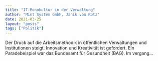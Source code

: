 ```yaml
---
title: "IT-Monokultur in der Verwaltung"
author: "Mint System GmbH, Janik von Rotz"
date: 2021-03-25
layout: "posts"
tags: ["Politik"]
---
```


Der Druck auf die Arbeitsmethodik in öffentlichen Verwaltungen und Institutionen steigt. Innovation und Kreativität ist gefordert. Ein Paradebeispiel war das Bundesamt für Gesundheit (BAG). Im vergang...

